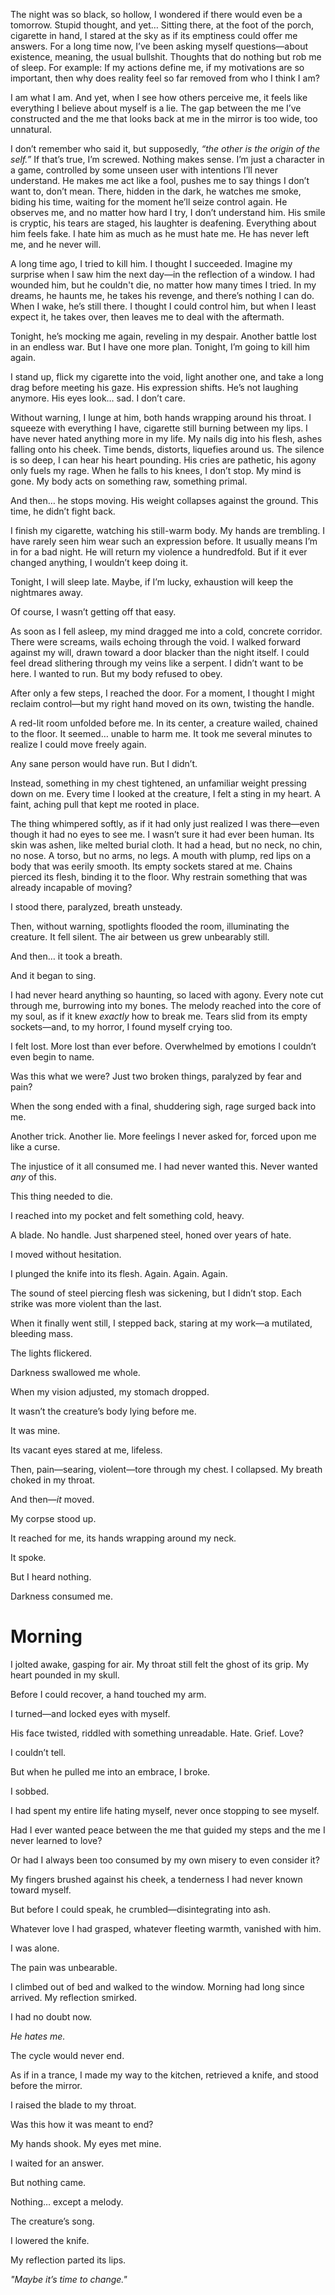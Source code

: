 The night was so black, so hollow, I wondered if there would even be a tomorrow. Stupid thought, and yet… Sitting there, at the foot of the porch, cigarette in hand, I stared at the sky as if its emptiness could offer me answers. For a long time now, I’ve been asking myself questions—about existence, meaning, the usual bullshit. Thoughts that do nothing but rob me of sleep. For example: If my actions define me, if my motivations are so important, then why does reality feel so far removed from who I think I am?

I am what I am. And yet, when I see how others perceive me, it feels like everything I believe about myself is a lie. The gap between the me I’ve constructed and the me that looks back at me in the mirror is too wide, too unnatural.

I don’t remember who said it, but supposedly, *“the other is the origin of the self.”* If that’s true, I’m screwed. Nothing makes sense. I’m just a character in a game, controlled by some unseen user with intentions I’ll never understand. He makes me act like a fool, pushes me to say things I don’t want to, don’t mean. There, hidden in the dark, he watches me smoke, biding his time, waiting for the moment he’ll seize control again. He observes me, and no matter how hard I try, I don’t understand him. His smile is cryptic, his tears are staged, his laughter is deafening. Everything about him feels fake. I hate him as much as he must hate me. He has never left me, and he never will.

A long time ago, I tried to kill him. I thought I succeeded. Imagine my surprise when I saw him the next day—in the reflection of a window. I had wounded him, but he couldn't die, no matter how many times I tried. In my dreams, he haunts me, he takes his revenge, and there’s nothing I can do. When I wake, he’s still there. I thought I could control him, but when I least expect it, he takes over, then leaves me to deal with the aftermath.

Tonight, he’s mocking me again, reveling in my despair. Another battle lost in an endless war. But I have one more plan. Tonight, I’m going to kill him again.

I stand up, flick my cigarette into the void, light another one, and take a long drag before meeting his gaze. His expression shifts. He’s not laughing anymore. His eyes look… sad. I don’t care.

Without warning, I lunge at him, both hands wrapping around his throat. I squeeze with everything I have, cigarette still burning between my lips. I have never hated anything more in my life. My nails dig into his flesh, ashes falling onto his cheek. Time bends, distorts, liquefies around us. The silence is so deep, I can hear his heart pounding. His cries are pathetic, his agony only fuels my rage. When he falls to his knees, I don’t stop. My mind is gone. My body acts on something raw, something primal.

And then… he stops moving. His weight collapses against the ground. This time, he didn’t fight back.

I finish my cigarette, watching his still-warm body. My hands are trembling. I have rarely seen him wear such an expression before. It usually means I’m in for a bad night. He will return my violence a hundredfold. But if it ever changed anything, I wouldn’t keep doing it.

Tonight, I will sleep late. Maybe, if I’m lucky, exhaustion will keep the nightmares away.

Of course, I wasn’t getting off that easy.

As soon as I fell asleep, my mind dragged me into a cold, concrete corridor. There were screams, wails echoing through the void. I walked forward against my will, drawn toward a door blacker than the night itself. I could feel dread slithering through my veins like a serpent. I didn’t want to be here. I wanted to run. But my body refused to obey.

After only a few steps, I reached the door. For a moment, I thought I might reclaim control—but my right hand moved on its own, twisting the handle.

A red-lit room unfolded before me. In its center, a creature wailed, chained to the floor. It seemed… unable to harm me. It took me several minutes to realize I could move freely again.

Any sane person would have run. But I didn’t.

Instead, something in my chest tightened, an unfamiliar weight pressing down on me. Every time I looked at the creature, I felt a sting in my heart. A faint, aching pull that kept me rooted in place.

The thing whimpered softly, as if it had only just realized I was there—even though it had no eyes to see me. I wasn’t sure it had ever been human. Its skin was ashen, like melted burial cloth. It had a head, but no neck, no chin, no nose. A torso, but no arms, no legs. A mouth with plump, red lips on a body that was eerily smooth. Its empty sockets stared at me. Chains pierced its flesh, binding it to the floor. Why restrain something that was already incapable of moving?

I stood there, paralyzed, breath unsteady.

Then, without warning, spotlights flooded the room, illuminating the creature. It fell silent. The air between us grew unbearably still.

And then… it took a breath.

And it began to sing.

I had never heard anything so haunting, so laced with agony. Every note cut through me, burrowing into my bones. The melody reached into the core of my soul, as if it knew *exactly* how to break me. Tears slid from its empty sockets—and, to my horror, I found myself crying too.

I felt lost. More lost than ever before. Overwhelmed by emotions I couldn’t even begin to name.

Was this what we were? Just two broken things, paralyzed by fear and pain?

When the song ended with a final, shuddering sigh, rage surged back into me.

Another trick. Another lie. More feelings I never asked for, forced upon me like a curse.

The injustice of it all consumed me. I had never wanted this. Never wanted *any* of this.

This thing needed to die.

I reached into my pocket and felt something cold, heavy.

A blade. No handle. Just sharpened steel, honed over years of hate.

I moved without hesitation.

I plunged the knife into its flesh. Again. Again. Again.

The sound of steel piercing flesh was sickening, but I didn’t stop. Each strike was more violent than the last.

When it finally went still, I stepped back, staring at my work—a mutilated, bleeding mass.

The lights flickered.

Darkness swallowed me whole.

When my vision adjusted, my stomach dropped.

It wasn’t the creature’s body lying before me.

It was mine.

Its vacant eyes stared at me, lifeless.

Then, pain—searing, violent—tore through my chest. I collapsed. My breath choked in my throat.

And then—*it* moved.

My corpse stood up.

It reached for me, its hands wrapping around my neck.

It spoke.

But I heard nothing.

Darkness consumed me.

# Morning

I jolted awake, gasping for air. My throat still felt the ghost of its grip. My heart pounded in my skull.

Before I could recover, a hand touched my arm.

I turned—and locked eyes with myself.

His face twisted, riddled with something unreadable. Hate. Grief. Love?

I couldn’t tell.

But when he pulled me into an embrace, I broke.

I sobbed.

I had spent my entire life hating myself, never once stopping to see myself.

Had I ever wanted peace between the me that guided my steps and the me I never learned to love?

Or had I always been too consumed by my own misery to even consider it?

My fingers brushed against his cheek, a tenderness I had never known toward myself.

But before I could speak, he crumbled—disintegrating into ash.

Whatever love I had grasped, whatever fleeting warmth, vanished with him.

I was alone.

The pain was unbearable.

I climbed out of bed and walked to the window. Morning had long since arrived. My reflection smirked.

I had no doubt now.

*He hates me.*

The cycle would never end.

As if in a trance, I made my way to the kitchen, retrieved a knife, and stood before the mirror.

I raised the blade to my throat.

Was this how it was meant to end?

My hands shook. My eyes met mine.

I waited for an answer.

But nothing came.

Nothing… except a melody.

The creature’s song.

I lowered the knife.

My reflection parted its lips.

*"Maybe it’s time to change."*